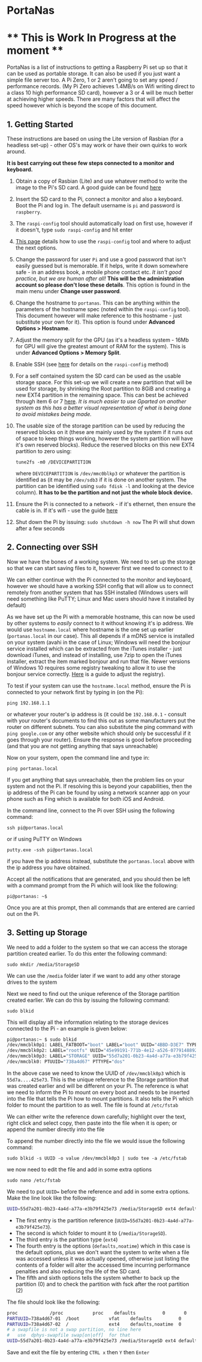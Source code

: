 # PortaNas

# ** This is Work In Progress at the moment **

PortaNas is a list of instructions to getting a Raspberry Pi set up so that it can be used as portable storage. It can also be used if you just want a simple file server too. A Pi Zero, 1 or 2 aren't going to set any speed / performance records. (My Pi Zero achieves 1.4MB/s on Wifi writing direct to a class 10 high performance SD card), however a 3 or 4 will be much better at achieving higher speeds. There are many factors that will affect the speed however which is beyond the scope of this document.


## 1. Getting Started
These instructions are based on using the Lite version of Rasbian (for a headless set-up) - other OS's may work or have their own quirks to work around.

**It is best carrying out these few steps connected to a monitor and keyboard.**

1. Obtain a copy of Rasbian (Lite) and use whatever method to write the image to the Pi's SD card. A good guide can be found [here](https://www.raspberrypi.org/documentation/installation/installing-images/)

2. Insert the SD card to the Pi, connect a monitor and also a keyboard. Boot the Pi and log in. The default username is `pi` and password is `raspberry`.  

3. The `raspi-config` tool should automatically load on first use, however if it doesn't, type `sudo raspi-config` and hit enter

4. [This page](https://www.raspberrypi.org/documentation/configuration/raspi-config.md) details how to use the `raspi-config` tool and where to adjust the next options. 

5. Change the password for user `Pi` and use a good password that isn't easily guessed but is memorable. If it helps, write it down somewhere safe - in an address book, a mobile phone contact etc. *It isn't good practice, but we are human after all!*  **This will be the administration account so please don't lose these details**. This option is found in the main menu under **Change user password**.

6. Change the hostname to ``portanas``. This can be anything within the parameters of the hostname spec (noted within the `raspi-config` tool). This document however will make reference to this hostname - just substitute your own for it). This option is found under **Advanced Options > Hostname**.

7. Adjust the memory split for the GPU (as it's a headless system - 16Mb for GPU will give the greatest amount of RAM for the system). This is under **Advanced Options > Memory Split**.

8. Enable SSH (see [here](https://www.raspberrypi.org/documentation/remote-access/ssh/) for details on the `raspi-config` method)

9. For a self contained system the SD card can be used as the usable storage space. For this set-up we will create a new partition that will be used for storage, by shrinking the Root partition to 8GiB and creating a new EXT4 partition in the remaining space. This can best be achieved through item 6 or 7 [here](https://elinux.org/RPi_Resize_Flash_Partitions#Manually_resizing_the_SD_card_on_Raspberry_Pi). *It is much easier to use Gparted on another system as this has a better visual representation of what is being done to avoid mistakes being made.*

10. The usable size of the storage partition can be used by reducing the reserved blocks on it (these are mainly used by the system if it runs out of space to keep things working, however the system partition will have it's own reserved blocks). Reduce the reserved blocks on this new EXT4 partition to zero using:

	`tune2fs -m0 /DEVICEPARTITION` 

	where `DEVICEPARTITION` is `/dev/mmc0blkp3` or whatever the partition is identified as (it may be `/dev/sdb3` if it is done on another system. The partition can be identified using `sudo fdisk -l` and looking at the device column). **It has to be the partition and not just the whole block device.**
	
5. Ensure the Pi is connected to a network - if it's ethernet, then ensure the cable is in. If it's wifi - use the guide [here](https://www.raspberrypi.org/documentation/configuration/wireless/wireless-cli.md)

6. Shut down the Pi by issuing:
	`sudo shutdown -h now`
	The Pi will shut down after a few seconds

## 2. Connecting over SSH

Now we have the bones of a working system. We need to set up the storage so that we can start saving files to it, however first we need to connect to it

We can either continue with the Pi connected to the monitor and keyboard, however we should have a working SSH config that will allow us to connect remotely from another system that has SSH installed (Windows users will need something like PuTTY; Linux and Mac users should have it installed by default)

As we have set up the Pi with a memorable hostname, this can now be used by other systems to *easily* connect to it without knowing it's ip address. We would use `hostname.local` where hostname is the one set up earlier (`portanas.local` in our case). This all depends if a mDNS service is installed on your system (avahi in the case of Linux; Windows will need the bonjour service installed which can be extracted from the iTunes installer - just download iTunes, and instead of installing, use 7zip to open the iTunes installer, extract the item marked bonjour and run that file. Newer versions of Windows 10 requires some registry tweaking to allow it to use the bonjour service correctly. [Here](https://superuser.com/questions/1330027/how-to-enable-mdns-on-windows-10-build-17134) is a guide to adjust the registry). 

To test if your system can use the `hostname.local` method, ensure the Pi is connected to your network first by typing in (on the Pi):
	

`ping 192.168.1.1`
	
or whatever your router's ip address is (it could be `192.168.0.1` - consult with your router's documents to find this out as some manufacturers put the router on different subnets. You can also substitute the ping command with `ping google.com` or any other website which should only be successful if it goes through your router). Ensure the response is good before proceeding (and that you are not getting anything that says unreachable)
	
Now on your system, open the command line and type in:
	
`ping portanas.local`
	
If you get anything that says unreachable, then the problem lies on your system and not the Pi. If resolving this is beyond your capabilities, then the ip address of the Pi can be found by using a network scanner app on your phone such as Fing which is available for both iOS and Android.
	
In the command line, connect to the Pi over SSH using the following command:
	
`ssh pi@portanas.local`

or if using PuTTY on Windows 

`putty.exe -ssh pi@portanas.local`
	
if you have the ip address instead, substitute the `portanas.local` above with the ip address you have obtained.
	
Accept all the notifications that are generated, and you should then be left with a command prompt from the Pi which will look like the following:
	
`pi@portanas: ~$`
	
Once you are at this prompt, then all commands that are entered are carried out on the Pi.
	
## 3. Setting up Storage

We need to add a folder to the system so that we can access the storage partition created earlier. To do this enter the following command:

`sudo mkdir /media/StorageSD`

We can use the `/media` folder later if we want to add any other storage drives to the system
	
Next we need to find out the unique reference of the Storage partition created earlier. We can do this by issuing the following command:

`sudo blkid`
	
This will display all the information relating to the storage devices connected to the Pi - an example is given below:

```bash
pi@portanas:~ $ sudo blkid
/dev/mmcblk0p1: LABEL_FATBOOT="boot" LABEL="boot" UUID="4BBD-D3E7" TYPE="vfat" PARTUUID="738a4d67-01"
/dev/mmcblk0p2: LABEL="rootfs" UUID="45e99191-771b-4e12-a526-0779148892cb" TYPE="ext4" PARTUUID="738a4d67-02"
/dev/mmcblk0p3: LABEL="STORAGE" UUID="55d7a201-0b23-4a4d-a77a-e3b79f425e73" TYPE="ext4" PARTUUID="738a4d67-03"
/dev/mmcblk0: PTUUID="738a4d67" PTTYPE="dos"
```
	
In the above case we need to know the UUID of `/dev/mmcblk0p3` which is `55d7a....425e73`. This is the unique reference to the Storage partition that was created earlier and will be different on your Pi. The reference is what we need to inform the Pi to mount on every boot and needs to be inserted into the file that tells the Pi how to mount partitions. It also tells the Pi which folder to mount the partition to as well. The file is found at `/etc/fstab`

We can either write the reference down carefully; highlight over the text, right click and select copy, then paste into the file when it is open; or append the number directly into the file

To append the number directly into the file we would issue the following command:

`sudo blkid -s UUID -o value /dev/mmcblk0p3 | sudo tee -a /etc/fstab`

we now need to edit the file and add in some extra options

`sudo nano /etc/fstab`

We need to put `UUID=` before the reference and add in some extra options. Make the line look like the following:

```bash
UUID=55d7a201-0b23-4a4d-a77a-e3b79f425e73 /media/StorageSD ext4 defaults,noatime 0 2
```

+ The first entry is the partition reference (`UUID=55d7a201-0b23-4a4d-a77a-e3b79f425e73`). 
+ The second is which folder to mount it to (`/media/StorageSD`). 
+ The third entry is the partition type (`ext4`)
+ The fourth entry is the options (`defaults,noatime`) which in this case is the default options, plus we don't want the system to write when a file was accessed unless it was actually opened, otherwise just listing the contents of a folder will alter the accessed time incurring performance penalties and also reducing the life of the SD card.
+ The fifth and sixth options tells the system whether to back up the partition (0) and to check the partition with fsck after the root partition (2)

The file should look like the following:
```bash
proc            /proc           proc    defaults          0       0
PARTUUID=738a4d67-01  /boot           vfat    defaults          0       2
PARTUUID=738a4d67-02  /               ext4    defaults,noatime  0       1
# a swapfile is not a swap partition, no line here
#   use  dphys-swapfile swap[on|off]  for that
UUID=55d7a201-0b23-4a4d-a77a-e3b79f425e73 /media/StorageSD ext4 defaults,noatime 0 2
```

Save and exit the file by entering `CTRL x` then `Y` then `Enter`

